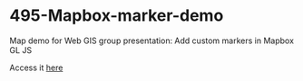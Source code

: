 # 495-Mapbox-marker-demo

Map demo for Web GIS group presentation: Add custom markers in Mapbox GL JS

Access it [here](https://tj717.github.io/495-Mapbox-marker-demo/index.html)
